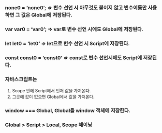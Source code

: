 ### none0 = ‘none0’; ⇒ 변수 선언 시 아무것도 붙이지 않고 변수이름만 사용하면 그 값은 Global에 저장된다.

### var var0 = ‘var0’; ⇒ var로 변수 선언 시에도 Global에 저장된다.

### let let0 = ‘let0’ ⇒ let으로 변수 선언 시 Script에 저장된다.

### const const0 = ‘const0’ ⇒ const로 변수 선언시에도 Script에 저장된다.

### 자바스크립트는

1. Scope 안에 Script에서 먼저 값을 가져온다.
2. 그곳에 값이 없으면 Global에서 값을 가져온다.

### window === Global, Global을 window 객체에 저장한다.

### Global > Script > Local, Scope 체이닝
